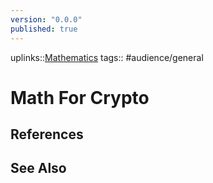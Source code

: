 ```yaml
---
version: "0.0.0"
published: true
---
```

uplinks::[Mathematics](./Mathematics.md)
tags:: #audience/general
# Math For Crypto

## References

## See Also
